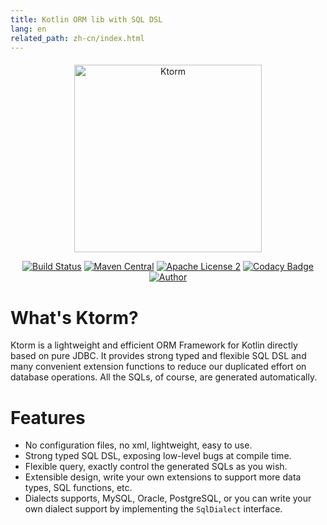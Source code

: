 ```yaml
---
title: Kotlin ORM lib with SQL DSL
lang: en
related_path: zh-cn/index.html
---
```


<p id="logo-full" align="center"><img src="/images/logo-full.png" alt="Ktorm" width="300" /></p><p id="badges" align="center"><a href="https://www.travis-ci.org/vincentlauvlwj/Ktorm"><img src="https://www.travis-ci.org/vincentlauvlwj/Ktorm.svg?branch=master" alt="Build Status" /></a><a href="https://search.maven.org/search?q=g:%22me.liuwj.ktorm%22"><img src="https://img.shields.io/maven-central/v/me.liuwj.ktorm/ktorm-core.svg?label=Maven%20Central" alt="Maven Central" /></a><a href="https://github.com/vincentlauvlwj/Ktorm/blob/master/LICENSE"><img src="https://img.shields.io/badge/license-Apache%202-blue.svg?maxAge=2592000" alt="Apache License 2" /></a><a href="https://app.codacy.com/app/vincentlauvlwj/Ktorm?utm_source=github.com&utm_medium=referral&utm_content=vincentlauvlwj/Ktorm&utm_campaign=Badge_Grade_Dashboard"><img src="https://api.codacy.com/project/badge/Grade/65d4931bfbe14fe986e1267b572bed53" alt="Codacy Badge" /></a><a href="https://www.liuwj.me"><img src="https://img.shields.io/badge/author-vince-yellowgreen.svg" alt="Author" /></a></p>

<style type="text/css">
    #logo-full {
        margin-top: 20px;
    }
    #badges img {
        padding: 0 2px;
    }
</style>

# What's Ktorm?

Ktorm is a lightweight and efficient ORM Framework for Kotlin directly based on pure JDBC. It provides strong typed and flexible SQL DSL and many convenient extension functions to reduce our duplicated effort on database operations. All the SQLs, of course, are generated automatically.

# Features

 - No configuration files, no xml, lightweight, easy to use.
 - Strong typed SQL DSL, exposing low-level bugs at compile time.
 - Flexible query, exactly control the generated SQLs as you wish.
 - Extensible design, write your own extensions to support more data types, SQL functions, etc.
 - Dialects supports, MySQL, Oracle, PostgreSQL, or you can write your own dialect support by implementing the `SqlDialect` interface.